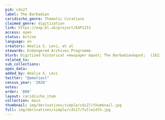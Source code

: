 ```yaml
---
pid: cds27
label: The Barbadian
caridischo_genre: Thematic Curations
claimed_genre: digitization
link: https://eap.bl.uk/project/EAP1251
access: open
status: Active
language: en
creators: Amalia S. Levi, et al
stewards: Endangered Archives Programme
blurb: Digitized historical newspaper &quot; The Barbadian&quot;  (1822-1863).
related_to:
sub_collections:
open_data:
added_by: Amalia S. Levi
twitter: "@amaliasl"
census_year: '2020'
notes:
order: '089'
layout: caridischo_item
collection: main
thumbnail: img/derivatives/simple/cds27/thumbnail.jpg
full: img/derivatives/simple/cds27/fullwidth.jpg
---
```


